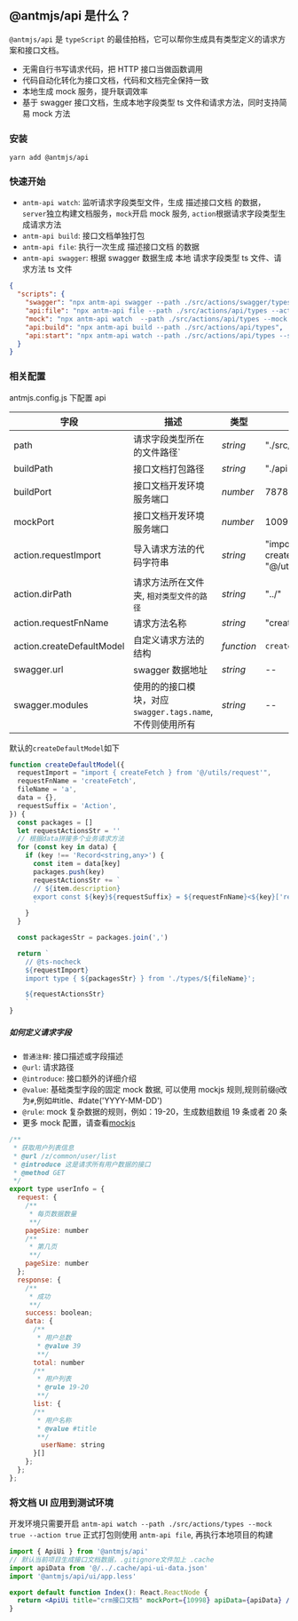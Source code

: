 ## @antmjs/api 是什么？

`@antmjs/api` 是 `typeScript` 的最佳拍档，它可以帮你生成具有类型定义的请求方案和接口文档。

- 无需自行书写请求代码，把 HTTP 接口当做函数调用
- 代码自动化转化为接口文档，代码和文档完全保持一致
- 本地生成 mock 服务，提升联调效率
- 基于 swagger 接口文档，生成本地字段类型 ts 文件和请求方法，同时支持简易 mock 方法

### 安装

```
yarn add @antmjs/api
```

### 快速开始

- `antm-api watch`: 监听请求字段类型文件，生成 描述接口文档 的数据，`server`独立构建文档服务，`mock`开启 mock 服务, `action`根据请求字段类型生成请求方法
- `antm-api build`: 接口文档单独打包
- `antm-api file`: 执行一次生成 描述接口文档 的数据
- `antm-api swagger`: 根据 swagger 数据生成 本地 请求字段类型 ts 文件、请求方法 ts 文件

```json
{
  "scripts": {
    "swagger": "npx antm-api swagger --path ./src/actions/swagger/types --url https://petstore.swagger.io/v2/swagger.json ",
    "api:file": "npx antm-api file --path ./src/actions/api/types --action true",
    "mock": "npx antm-api watch  --path ./src/actions/api/types --mock true --action true",
    "api:build": "npx antm-api build --path ./src/actions/api/types",
    "api:start": "npx antm-api watch --path ./src/actions/api/types --server true --action true --mock true"
  }
}
```

### 相关配置

antmjs.config.js 下配置 api

| 字段                      | 描述                                                      | 类型       | 默认值                                         |
| ------------------------- | --------------------------------------------------------- | ---------- | ---------------------------------------------- |
| path                      | 请求字段类型所在的文件路径`                               | _string_   | "./src/actions/types"                          |
| buildPath                 | 接口文档打包路径                                          | _string_   | "./api-ui"                                     |
| buildPort                 | 接口文档开发环境服务端口                                  | _number_   | 7878                                           |
| mockPort                  | 接口文档开发环境服务端口                                  | _number_   | 10099                                          |
| action.requestImport      | 导入请求方法的代码字符串                                  | _string_   | "import { createFetch } from "@/utils/request" |
| action.dirPath            | 请求方法所在文件夹, `相对类型文件的路径`                  | _string_   | "../"                                          |
| action.requestFnName      | 请求方法名称                                              | _string_   | "createFetch"                                  |
| action.createDefaultModel | 自定义请求方法的结构                                      | _function_ | `createDefaultModel`                           |
| swagger.url               | swagger 数据地址                                          | _string_   | --                                             |
| swagger.modules           | 使用的的接口模块，对应`swagger.tags.name`, 不传则使用所有 | _string_   | --                                             |

默认的`createDefaultModel`如下

```js
function createDefaultModel({
  requestImport = "import { createFetch } from '@/utils/request'",
  requestFnName = 'createFetch',
  fileName = 'a',
  data = {},
  requestSuffix = 'Action',
}) {
  const packages = []
  let requestActionsStr = ''
  // 根据data拼接多个业务请求方法
  for (const key in data) {
    if (key !== 'Record<string,any>') {
      const item = data[key]
      packages.push(key)
      requestActionsStr += `
      // ${item.description}
      export const ${key}${requestSuffix} = ${requestFnName}<${key}['request'], ${key}['response']>('${item.url}', '${item.method}');
      `
    }
  }

  const packagesStr = packages.join(',')

  return `
    // @ts-nocheck
    ${requestImport}
    import type { ${packagesStr} } from './types/${fileName}';

    ${requestActionsStr}
    `
}
```

##### 如何定义请求字段

- `普通注释`: 接口描述或字段描述
- `@url`: 请求路径
- `@introduce`: 接口额外的详细介绍
- `@value`: 基础类型字段的固定 mock 数据, 可以使用 mockjs 规则,规则前缀`@`改为`#`,例如#title、#date('YYYY-MM-DD')
- `@rule`: mock 复杂数据的规则，例如：19-20，生成数组数组 19 条或者 20 条
- 更多 mock 配置，请查看[mockjs](http://mockjs.com/)

```js
/**
 * 获取用户列表信息
 * @url /z/common/user/list
 * @introduce 这是请求所有用户数据的接口
 * @method GET
 */
export type userInfo = {
  request: {
    /**
     * 每页数据数量
     **/
    pageSize: number
    /**
     * 第几页
     **/
    pageSize: number
  };
  response: {
    /**
     * 成功
     **/
    success: boolean;
    data: {
      /**
       * 用户总数
       * @value 39
       **/
      total: number
      /**
       * 用户列表
       * @rule 19-20
       **/
      list: {
      /**
       * 用户名称
       * @value #title
       **/
        userName: string
      }[]
    };
  };
};
```

### 将文档 UI 应用到测试环境

开发环境只需要开启 `antm-api watch --path ./src/actions/types --mock true --action true`
正式打包则使用 `antm-api file`, 再执行本地项目的构建

```jsx
import { ApiUi } from '@antmjs/api'
// 默认当前项目生成接口文档数据，.gitignore文件加上 .cache
import apiData from '@/../.cache/api-ui-data.json'
import '@antmjs/api/ui/app.less'

export default function Index(): React.ReactNode {
  return <ApiUi title="crm接口文档" mockPort={10998} apiData={apiData} />
}
```
